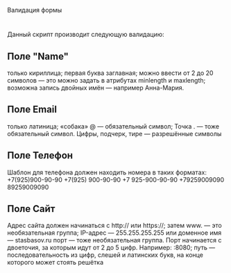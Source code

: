 Валидация формы
#

Данный скрипт производит следующую валидацию:
##

Поле "Name"
----------
только кириллица;
первая буква заглавная;
можно ввести от 2 до 20 символов — это можно задать в атрибутах minlength и  maxlength;
возможна запись двойных имён — например Анна-Мария.

Поле Email
-----------
только латиница;
«собака» @ — обязательный символ;
Точка . — тоже обязательный символ.
Цифры, подчерк, тире — разрешённые символы

Поле Телефон
-----------
Шаблон для телефона должен находить номера в таких форматах:<br>
+7(925)900-90-90
+7(925) 900-90-90
+7 925-900-90-90
+79259009090
89259009090

Поле Сайт
------------
Адрес сайта должен
начинаться с http:// или https://;
затем www. — это необязательная группа;
IP-адрес — 255.255.255.255 или доменное имя — stasbasov.ru
порт — тоже необязательная группа. Порт начинается с двоеточия, за которым идут от 2 до 5 цифр. Например: :8080;
путь — последовательность из цифр, слешей и латинских букв, на конце которого может стоять решётка 
